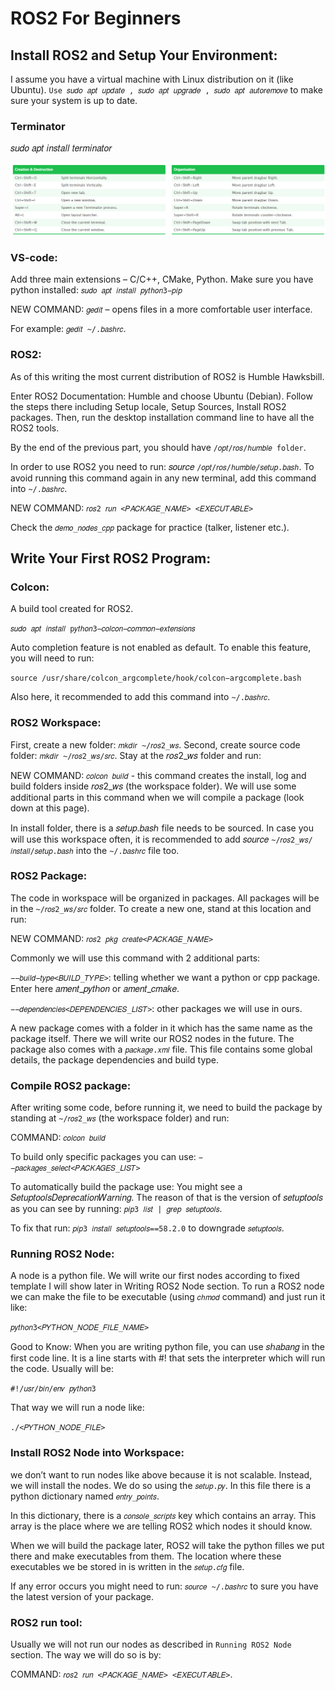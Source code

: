 # ROS2 For Beginners

## Install ROS2 and Setup Your Environment:
I assume you have a virtual machine with Linux distribution on it (like Ubuntu).
`Use 𝑠𝑢𝑑𝑜 𝑎𝑝𝑡 𝑢𝑝𝑑𝑎𝑡𝑒 , 𝑠𝑢𝑑𝑜 𝑎𝑝𝑡 𝑢𝑝𝑔𝑟𝑎𝑑𝑒 , 𝑠𝑢𝑑𝑜 𝑎𝑝𝑡 𝑎𝑢𝑡𝑜𝑟𝑒𝑚𝑜𝑣𝑒` to make sure your system is up to date.

### Terminator
𝑠𝑢𝑑𝑜 𝑎𝑝𝑡 𝑖𝑛𝑠𝑡𝑎𝑙𝑙 𝑡𝑒𝑟𝑚𝑖𝑛𝑎𝑡𝑜𝑟

![](images/terminator_shortcuts.png)


### VS-code:
Add three main extensions – C/C++, CMake, Python.
Make sure you have python installed: `𝑠𝑢𝑑𝑜 𝑎𝑝𝑡 𝑖𝑛𝑠𝑡𝑎𝑙𝑙 𝑝𝑦𝑡ℎ𝑜𝑛3−𝑝𝑖𝑝`

NEW COMMAND: `𝑔𝑒𝑑𝑖𝑡` – opens files in a more comfortable user interface.

For example: `𝑔𝑒𝑑𝑖𝑡 ~/.𝑏𝑎𝑠ℎ𝑟𝑐`.

### ROS2:
As of this writing the most current distribution of ROS2 is Humble Hawksbill.

Enter ROS2 Documentation: Humble and choose Ubuntu (Debian). Follow the steps there including Setup locale, Setup Sources, Install ROS2 packages. Then, run the desktop installation command line to have all the ROS2 tools.

By the end of the previous part, you should have `/𝑜𝑝𝑡/𝑟𝑜𝑠/ℎ𝑢𝑚𝑏𝑙𝑒 folder`.

In order to use ROS2 you need to run: 𝑠𝑜𝑢𝑟𝑐𝑒 `/𝑜𝑝𝑡/𝑟𝑜𝑠/ℎ𝑢𝑚𝑏𝑙𝑒/𝑠𝑒𝑡𝑢𝑝.𝑏𝑎𝑠ℎ`. To avoid running this command again in any new terminal, add this command into `~/.𝑏𝑎𝑠ℎ𝑟𝑐`.

NEW COMMAND: `𝑟𝑜𝑠2 𝑟𝑢𝑛 <𝑃𝐴𝐶𝐾𝐴𝐺𝐸_𝑁𝐴𝑀𝐸> <𝐸𝑋𝐸𝐶𝑈𝑇𝐴𝐵𝐿𝐸>`

Check the `𝑑𝑒𝑚𝑜_𝑛𝑜𝑑𝑒𝑠_𝑐𝑝𝑝` package for practice (talker, listener etc.).

## Write Your First ROS2 Program:

### Colcon:
A build tool created for ROS2.

`𝑠𝑢𝑑𝑜 𝑎𝑝𝑡 𝑖𝑛𝑠𝑡𝑎𝑙𝑙 p𝑦𝑡ℎ𝑜𝑛3−𝑐𝑜𝑙𝑐𝑜𝑛−𝑐𝑜𝑚𝑚𝑜𝑛−𝑒𝑥𝑡𝑒𝑛𝑠𝑖𝑜𝑛𝑠`

Auto completion feature is not enabled as default. To enable this feature, you will need to run:

`source /usr/share/colcon_argcomplete/hook/colcon−argcomplete.bash`

Also here, it recommended to add this command into `~/.𝑏𝑎𝑠ℎ𝑟𝑐`.

### ROS2 Workspace:

First, create a new folder: `𝑚𝑘𝑑𝑖𝑟 ~/𝑟𝑜𝑠2_𝑤𝑠`. Second, create source code folder: `𝑚𝑘𝑑𝑖𝑟 ~/𝑟𝑜𝑠2_𝑤𝑠/𝑠𝑟𝑐`. Stay at the 𝑟𝑜𝑠2_𝑤𝑠 folder and run:

NEW COMMAND: `𝑐𝑜𝑙𝑐𝑜𝑛 𝑏𝑢𝑖𝑙𝑑` - this command creates the install, log and build folders inside 𝑟𝑜𝑠2_𝑤𝑠 (the workspace folder). We will use some additional parts in this command when we will compile a package (look down at this page).

In install folder, there is a 𝑠𝑒𝑡𝑢𝑝.𝑏𝑎𝑠ℎ file needs to be sourced. In case you will use this workspace often, it is recommended to add 𝑠𝑜𝑢𝑟𝑐𝑒 `~/𝑟𝑜𝑠2_𝑤𝑠/𝑖𝑛𝑠𝑡𝑎𝑙𝑙/𝑠𝑒𝑡𝑢𝑝.𝑏𝑎𝑠ℎ` into the `~/.𝑏𝑎𝑠ℎ𝑟𝑐` file too.


### ROS2 Package:

The code in workspace will be organized in packages. All packages will be in the `~/𝑟𝑜𝑠2_𝑤𝑠/𝑠𝑟𝑐` folder. To create a new one, stand at this location and run:

NEW COMMAND: `𝑟𝑜𝑠2 𝑝𝑘𝑔 𝑐𝑟𝑒𝑎𝑡𝑒<𝑃𝐴𝐶𝐾𝐴𝐺𝐸_𝑁𝐴𝑀𝐸>`


Commonly we will use this command with 2 additional parts:

`−−𝑏𝑢𝑖𝑙𝑑−𝑡𝑦𝑝𝑒<𝐵𝑈𝐼𝐿𝐷_𝑇𝑌𝑃𝐸>`: telling whether we want a python or cpp package. Enter here 𝑎𝑚𝑒𝑛𝑡_𝑝𝑦𝑡ℎ𝑜𝑛 or 𝑎𝑚𝑒𝑛𝑡_𝑐𝑚𝑎𝑘𝑒.

`−−𝑑𝑒𝑝𝑒𝑛𝑑𝑒𝑛𝑐𝑖𝑒𝑠<𝐷𝐸𝑃𝐸𝑁𝐷𝐸𝑁𝐶𝐼𝐸𝑆_𝐿𝐼𝑆𝑇>`: other packages we will use in ours.

A new package comes with a folder in it which has the same name as the package itself. There we will write our ROS2 nodes in the future. The package also comes with a 
`𝑝𝑎𝑐𝑘𝑎𝑔𝑒.𝑥𝑚𝑙` file. This file contains some global details, the package dependencies and build type.

### Compile ROS2 package:
After writing some code, before running it, we need to build the package by standing at `~/𝑟𝑜𝑠2_𝑤𝑠` (the workspace folder) and run:

COMMAND: `𝑐𝑜𝑙𝑐𝑜𝑛 𝑏𝑢𝑖𝑙𝑑`

To build only specific packages you can use: `−−𝑝𝑎𝑐𝑘𝑎𝑔𝑒𝑠_𝑠𝑒𝑙𝑒𝑐𝑡<𝑃𝐴𝐶𝐾𝐴𝐺𝐸𝑆_𝐿𝐼𝑆𝑇>`

To automatically build the package use:
You might see a 𝑆𝑒𝑡𝑢𝑝𝑡𝑜𝑜𝑙𝑠𝐷𝑒𝑝𝑟𝑒𝑐𝑎𝑡𝑖𝑜𝑛𝑊𝑎𝑟𝑛𝑖𝑛𝑔. The reason of that is the version of 𝑠𝑒𝑡𝑢𝑝𝑡𝑜𝑜𝑙𝑠 as you can see by running: `𝑝𝑖𝑝3 𝑙𝑖𝑠𝑡 | 𝑔𝑟𝑒𝑝 𝑠𝑒𝑡𝑢𝑝𝑡𝑜𝑜𝑙𝑠`.

To fix that run: `𝑝𝑖𝑝3 𝑖𝑛𝑠𝑡𝑎𝑙𝑙 𝑠𝑒𝑡𝑢𝑝𝑡𝑜𝑜𝑙𝑠==58.2.0` to downgrade `𝑠𝑒𝑡𝑢𝑝𝑡𝑜𝑜𝑙𝑠`.

### Running ROS2 Node:

A node is a python file. We will write our first nodes according to fixed template I will show later in Writing ROS2 Node section. To run a ROS2 node we can make the file to be executable (using `𝑐ℎ𝑚𝑜𝑑` command) and just run it like:

`𝑝𝑦𝑡ℎ𝑜𝑛3<𝑃𝑌𝑇𝐻𝑂𝑁_𝑁𝑂𝐷𝐸_𝐹𝐼𝐿𝐸_𝑁𝐴𝑀𝐸>`


Good to Know: When you are writing python file, you can use 𝑠ℎ𝑎𝑏𝑎𝑛𝑔 in the first code line. It is a line starts with #! that sets the interpreter which will run the code. Usually will be:

`#!/𝑢𝑠𝑟/𝑏𝑖𝑛/𝑒𝑛𝑣 𝑝𝑦𝑡ℎ𝑜𝑛3`

That way we will run a node like:

`./<𝑃𝑌𝑇𝐻𝑂𝑁_𝑁𝑂𝐷𝐸_𝐹𝐼𝐿𝐸>`


### Install ROS2 Node into Workspace:

we don’t want to run nodes like above because it is not scalable. Instead, we will install the nodes. We do so using the `𝑠𝑒𝑡𝑢𝑝.𝑝𝑦`. In this file there is a python dictionary named `𝑒𝑛𝑡𝑟𝑦_𝑝𝑜𝑖𝑛𝑡𝑠`.

In this dictionary, there is a `𝑐𝑜𝑛𝑠𝑜𝑙𝑒_𝑠𝑐𝑟𝑖𝑝𝑡𝑠` key which contains an array. This array is the place where we are telling ROS2 which nodes it should know.

When we will build the package later, ROS2 will take the python filles we put there and make executables from them. The location where these executables we be stored in is written in the `𝑠𝑒𝑡𝑢𝑝.𝑐𝑓𝑔` file.

If any error occurs you might need to run: `𝑠𝑜𝑢𝑟𝑐𝑒 ~/.𝑏𝑎𝑠ℎ𝑟𝑐` to sure you have the latest version of your package.


### ROS2 run tool:

Usually we will not run our nodes as described in `Running ROS2 Node` section. The way we will do so is by:

COMMAND: `𝑟𝑜𝑠2 𝑟𝑢𝑛 <𝑃𝐴𝐶𝐾𝐴𝐺𝐸_𝑁𝐴𝑀𝐸> <𝐸𝑋𝐸𝐶𝑈𝑇𝐴𝐵𝐿𝐸>`.

